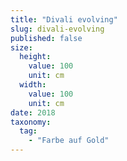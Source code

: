 ```yaml
---
title: "Divali evolving"
slug: divali-evolving
published: false
size:
  height:
    value: 100
    unit: cm
  width:
    value: 100
    unit: cm
date: 2018
taxonomy:
  tag:
    - "Farbe auf Gold"
---
```

